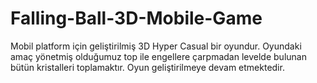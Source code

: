# Falling-Ball-3D-Mobile-Game
Mobil platform için geliştirilmiş 3D Hyper Casual bir oyundur. Oyundaki amaç yönetmiş olduğumuz top ile engellere çarpmadan levelde bulunan bütün kristalleri toplamaktır.
Oyun geliştirilmeye devam etmektedir.
